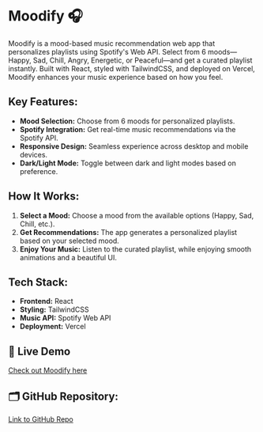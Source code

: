 # Moodify 🎧

Moodify is a mood-based music recommendation web app that personalizes playlists using Spotify's Web API. Select from 6 moods—Happy, Sad, Chill, Angry, Energetic, or Peaceful—and get a curated playlist instantly. Built with React, styled with TailwindCSS, and deployed on Vercel, Moodify enhances your music experience based on how you feel. 

## Key Features:
- **Mood Selection:** Choose from 6 moods for personalized playlists.
- **Spotify Integration:** Get real-time music recommendations via the Spotify API.
- **Responsive Design:** Seamless experience across desktop and mobile devices.
- **Dark/Light Mode:** Toggle between dark and light modes based on preference.

## How It Works:
1. **Select a Mood:** Choose a mood from the available options (Happy, Sad, Chill, etc.).
2. **Get Recommendations:** The app generates a personalized playlist based on your selected mood.
3. **Enjoy Your Music:** Listen to the curated playlist, while enjoying smooth animations and a beautiful UI.

## Tech Stack:
- **Frontend:** React
- **Styling:** TailwindCSS
- **Music API:** Spotify Web API
- **Deployment:** Vercel

## 🔗 Live Demo
[Check out Moodify here](https://moodify.vercel.app)

## 🗂 GitHub Repository:
[Link to GitHub Repo](https://github.com/Subhajit-Das-1/MOODIFY)








